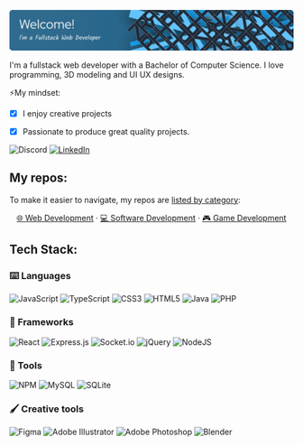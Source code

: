 ![Header](./github-banner-zrph.svg)

I'm a fullstack web developer with a Bachelor of Computer Science. I love programming, 3D modeling and UI UX designs.

⚡My mindset:
- [x] I enjoy creative projects
- [x] Passionate to produce great quality projects.


![Discord](https://img.shields.io/badge/Zoreph%230563-%237289DA.svg?logo=discord&logoColor=white)
[![LinkedIn](https://img.shields.io/badge/LinkedIn-%230077B5.svg?logo=linkedin&logoColor=white)](https://linkedin.com/in/clément-gili-03975b1a4)

## My repos:
To make it easier to navigate, my repos are [listed by category](https://github.com/Zoreph22?tab=stars):

<div align="center">

  [🌐 Web Development](https://github.com/stars/Zoreph22/lists/my-repos-web-projects) ·
  [💻 Software Development](https://github.com/stars/Zoreph22/lists/my-repos-game-projects) ·
  [🎮 Game Development](https://github.com/stars/Zoreph22/lists/my-repos-software-projects)
  
</div>

## Tech Stack:

### ⌨️ Languages

![JavaScript](https://img.shields.io/badge/javascript-%23323330.svg?style=for-the-badge&logo=javascript&logoColor=%23F7DF1E) 
![TypeScript](https://img.shields.io/badge/typescript-%23007ACC.svg?style=for-the-badge&logo=typescript&logoColor=white)
![CSS3](https://img.shields.io/badge/css3-%231572B6.svg?style=for-the-badge&logo=css3&logoColor=white) 
![HTML5](https://img.shields.io/badge/html5-%23E34F26.svg?style=for-the-badge&logo=html5&logoColor=white) 
![Java](https://img.shields.io/badge/java-%23ED8B00.svg?style=for-the-badge&logo=java&logoColor=white) 
![PHP](https://img.shields.io/badge/php-%23777BB4.svg?style=for-the-badge&logo=php&logoColor=white) 


### 🧩 Frameworks

![React](https://img.shields.io/badge/react-%2320232a.svg?style=for-the-badge&logo=react&logoColor=%2361DAFB) 
![Express.js](https://img.shields.io/badge/express.js-%23404d59.svg?style=for-the-badge&logo=express&logoColor=%2361DAFB) 
![Socket.io](https://img.shields.io/badge/Socket.io-black?style=for-the-badge&logo=socket.io&badgeColor=010101)
![jQuery](https://img.shields.io/badge/jquery-%230769AD.svg?style=for-the-badge&logo=jquery&logoColor=white) 
![NodeJS](https://img.shields.io/badge/node.js-6DA55F?style=for-the-badge&logo=node.js&logoColor=white) 

### 🔧 Tools

![NPM](https://img.shields.io/badge/NPM-%23000000.svg?style=for-the-badge&logo=npm&logoColor=white) 
![MySQL](https://img.shields.io/badge/mysql-%2300f.svg?style=for-the-badge&logo=mysql&logoColor=white) 
![SQLite](https://img.shields.io/badge/sqlite-%2307405e.svg?style=for-the-badge&logo=sqlite&logoColor=white) 

### 🖌️ Creative tools

![Figma](https://img.shields.io/badge/figma-%23F24E1E.svg?style=for-the-badge&logo=figma&logoColor=white) 
![Adobe Illustrator](https://img.shields.io/badge/adobe%20illustrator-%23FF9A00.svg?style=for-the-badge&logo=adobeillustrator&logoColor=white) 
![Adobe Photoshop](https://img.shields.io/badge/adobe%20photoshop-%2331A8FF.svg?style=for-the-badge&logo=adobephotoshop&logoColor=white) 
![Blender](https://img.shields.io/badge/blender-%23F5792A.svg?style=for-the-badge&logo=blender&logoColor=white)


